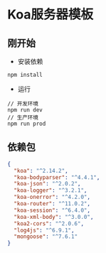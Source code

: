 #   Koa服务器模板

##  刚开始
-   安装依赖
```text
npm install
```
-   运行
```text
// 开发环境
npm run dev
// 生产环境
npm run prod
```

##  依赖包
```json lines
{
  "koa": "^2.14.2",
  "koa-bodyparser": "^4.4.1",
  "koa-json": "^2.0.2",
  "koa-logger": "^3.2.1",
  "koa-onerror": "^4.2.0",
  "koa-router": "^11.0.2",
  "koa-session": "^6.4.0",
  "koa-xml-body": "^3.0.0",
  "koa2-cors": "^2.0.6",
  "log4js": "^6.9.1",
  "mongoose": "^7.6.1"
}
```

